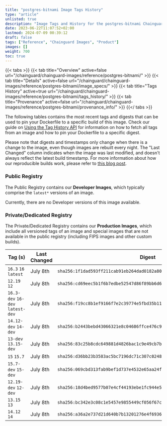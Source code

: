 ```yaml
---
title: "postgres-bitnami Image Tags History"
type: "article"
unlisted: true
description: "Image Tags and History for the postgres-bitnami Chainguard Image"
date: 2023-06-22T11:07:52+02:00
lastmod: 2024-07-09 00:39:12
draft: false
tags: ["Reference", "Chainguard Images", "Product"]
images: []
weight: 700
toc: true
---
```


{{< tabs >}}
{{< tab title="Overview" active=false url="/chainguard/chainguard-images/reference/postgres-bitnami/" >}}
{{< tab title="Details" active=false url="/chainguard/chainguard-images/reference/postgres-bitnami/image_specs/" >}}
{{< tab title="Tags History" active=true url="/chainguard/chainguard-images/reference/postgres-bitnami/tags_history/" >}}
{{< tab title="Provenance" active=false url="/chainguard/chainguard-images/reference/postgres-bitnami/provenance_info/" >}}
{{</ tabs >}}

The following tables contains the most recent tags and digests that can be used to pin your Dockerfile to a specific build of this image. Check our guide on [Using the Tag History API](/chainguard/chainguard-images/using-the-tag-history-api/) for information on how to fetch all tags from an image and how to pin your Dockerfile to a specific digest.

Please note that digests and timestamps only change when there is a change to the image, even though images are rebuilt every night. The "Last Changed" column indicates when the image was last modified, and doesn't always reflect the latest build timestamp. For more information about how our reproducible builds work, please refer to [this blog post](https://www.chainguard.dev/unchained/reproducing-chainguards-reproducible-image-builds).

### Public Registry
The Public Registry contains our **Developer Images**, which typically comprise the `latest*` versions of an image.

Currently, there are no Developer versions of this image available.

### Private/Dedicated Registry
The Private/Dedicated Registry contains our **Production Images**, which include all versioned tags of an image and special images that are not available in the public registry (including FIPS images and other custom builds).

| Tag (s)                           | Last Changed | Digest                                                                    |
|-----------------------------------|--------------|---------------------------------------------------------------------------|
|  `16.3` `16` `latest`             | July 8th     | `sha256:1f1dad593ff211cab91eb264dad0182a80d15c04093233f520769c85673727bb` |
|  `12.19` `12`                     | July 8th     | `sha256:cd69eec5b1f6b7edbe52547d86f89bb6d6affd72fcb18cb03d60a5bcf6c9bf60` |
|  `16.3-dev` `16-dev` `latest-dev` | July 8th     | `sha256:f19cc8b1ef9166f7e2c39774e5fbd35b11c1b1ea625d6d96f58238eff331fba7` |
|  `14.12-dev` `14-dev`             | July 8th     | `sha256:b2443bebd43066321e8c04686ffce476c94ee1f1b85bdc5fffbfa4087ae7bdb9` |
|  `13-dev` `13.15-dev`             | July 8th     | `sha256:83c25b8cdc649881d4826bac1c9e49cb7bf4c9dc413521498422b1b697ea47d0` |
|  `15` `15.7`                      | July 8th     | `sha256:d36bb23b3583ac5bc7196dc71c307c02487260c45a1ff0f6088c099fac68b775` |
|  `15.7-dev` `15-dev`              | July 8th     | `sha256:069cbd313fab9bef1d737e4532e65aa24f431862a51333887068a54b0cf1e039` |
|  `12.19-dev` `12-dev`             | July 8th     | `sha256:18d4bed9577b07e4cf44193ebe1fc944e53cb4a38ca55c1840088b10f21972ca` |
|  `13.15` `13`                     | July 8th     | `sha256:bc342e3c08c1e5457e9855449cf056f67c033c29e76f1b9013a71843309fea88` |
|  `14.12` `14`                     | July 8th     | `sha256:a36a2e737d21d640b7b13201276e4f69363c1b4210645c3326c21549b29a1d2f` |

